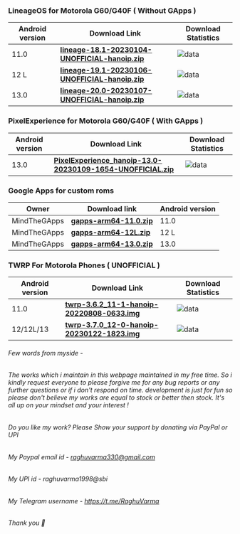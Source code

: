 ### LineageOS for Motorola G60/G40F ( Without GApps )

| Android version |              Download Link                      |  Download Statistics  |  
|-----------------|-------------------------------------------------|-----------------------|
| 11.0 | [**lineage-18.1-20230104-UNOFFICIAL-hanoip.zip**](https://sourceforge.net/projects/motorola-sm6150/files/G60/LineageOS/lineage-18.1-20230104-UNOFFICIAL-hanoip.zip)|![data](https://img.shields.io/sourceforge/dt/motorola-sm6150/G60/LineageOS/lineage-18.1-20230104-UNOFFICIAL-hanoip.zip.svg)|
| 12 L | [**lineage-19.1-20230106-UNOFFICIAL-hanoip.zip**](https://sourceforge.net/projects/motorola-sm6150/files/G60/LineageOS/lineage-19.1-20230106-UNOFFICIAL-hanoip.zip)|![data](https://img.shields.io/sourceforge/dt/motorola-sm6150/G60/LineageOS/lineage-19.1-20230106-UNOFFICIAL-hanoip.zip.svg)|
| 13.0 | [**lineage-20.0-20230107-UNOFFICIAL-hanoip.zip**](https://sourceforge.net/projects/motorola-sm6150/files/G60/LineageOS/lineage-20.0-20230107-UNOFFICIAL-hanoip.zip)|![data](https://img.shields.io/sourceforge/dt/motorola-sm6150/G60/LineageOS/lineage-20.0-20230107-UNOFFICIAL-hanoip.zip.svg)|

### PixelExperience for Motorola G60/G40F ( With GApps )

| Android version |              Download Link                      |  Download Statistics  |  
|-----------------|-------------------------------------------------|-----------------------|
| 13.0 | [**PixelExperience_hanoip-13.0-20230109-1654-UNOFFICIAL.zip**](https://sourceforge.net/projects/motorola-sm6150/files/G60/PixelExperience/PixelExperience_hanoip-13.0-20230109-1654-UNOFFICIAL.zip)|![data](https://img.shields.io/sourceforge/dt/motorola-sm6150/G60/PixelExperience/PixelExperience_hanoip-13.0-20230109-1654-UNOFFICIAL.zip.svg)|

### Google Apps for custom roms

| Owner       |              Download link                      |  Android version  |
|--------------|-------------------------------------------------|-----------------------|
| MindTheGApps | [**gapps-arm64-11.0.zip**](https://sourceforge.net/projects/motorola-sm6150/files/G60/MindTheGApps/MindTheGapps-11.0.0-arm64-20220217_100228.zip) | 11.0 |
| MindTheGApps | [**gapps-arm64-12L.zip**](https://sourceforge.net/projects/motorola-sm6150/files/G60/MindTheGApps/MindTheGapps-12.1.0-arm64-20220605_112439.zip) | 12 L |
| MindTheGApps | [**gapps-arm64-13.0.zip**](https://sourceforge.net/projects/motorola-sm6150/files/G60/MindTheGApps/MindTheGapps-13.0.0-arm64-20221025_100653.zip) | 13.0 |

### TWRP For Motorola Phones ( UNOFFICIAL )

| Android version |              Download Link                      |  Download Statistics  |  
|-----------------|-------------------------------------------------|-----------------------|
| 11.0 | [**twrp-3.6.2_11-1-hanoip-20220808-0633.img**](https://sourceforge.net/projects/motorola-sm6150/files/G60/TWRP/twrp-3.6.2_11-1-hanoip-20220808-0633.img)|![data](https://img.shields.io/sourceforge/dt/motorola-sm6150/G60/TWRP/twrp-3.6.2_11-1-hanoip-20220808-0633.img.svg)|
| 12/12L/13 | [**twrp-3.7.0_12-0-hanoip-20230122-1823.img**](https://sourceforge.net/projects/motorola-sm6150/files/G60/TWRP/twrp-3.7.0_12-0-hanoip-20230122-1823.img)|![data](https://img.shields.io/sourceforge/dt/motorola-sm6150/G60/TWRP/twrp-3.7.0_12-0-hanoip-20230122-1823.img.svg)|


###### Few words from myside -

###### The works which i maintain in this webpage maintained in my free time. So i kindly request everyone to please forgive me for any bug reports or any further questions or if i don't respond on time. development is just for fun so please don't believe my works are equal to stock or better then stock. It's all up on your mindset and your interest !

###### Do you like my work? Please Show your support by donating via PayPal or UPI
###### My Paypal email id - raghuvarma330@gmail.com
###### My UPI id - raghuvarma1998@sbi
###### My Telegram username - https://t.me/RaghuVarma
###### Thank you 🙂


